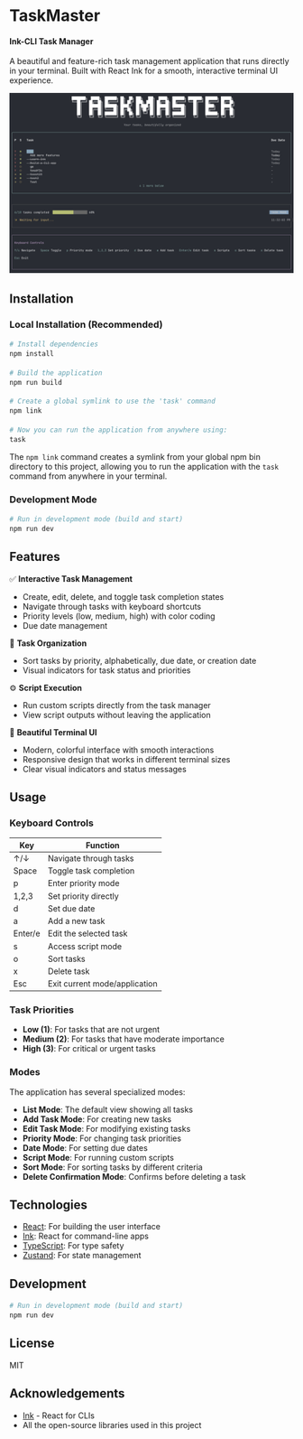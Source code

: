 # TaskMaster
#### Ink-CLI Task Manager

A beautiful and feature-rich task management application that runs directly in your terminal. Built with React Ink for a smooth, interactive terminal UI experience.

![Task Master Terminal UI](assets/img_terminal.png)

## Installation

### Local Installation (Recommended)

```bash
# Install dependencies
npm install

# Build the application
npm run build

# Create a global symlink to use the 'task' command
npm link

# Now you can run the application from anywhere using:
task
```

The `npm link` command creates a symlink from your global npm bin directory to this project, allowing you to run the application with the `task` command from anywhere in your terminal.

### Development Mode

```bash
# Run in development mode (build and start)
npm run dev
```

<!-- Future option when published to npm:
### Global Installation from npm

Once published:
```bash
npm install -g taskmaster-cli
task
```
-->

## Features

✅ **Interactive Task Management**
- Create, edit, delete, and toggle task completion states
- Navigate through tasks with keyboard shortcuts
- Priority levels (low, medium, high) with color coding
- Due date management

🔄 **Task Organization**
- Sort tasks by priority, alphabetically, due date, or creation date
- Visual indicators for task status and priorities

⚙️ **Script Execution**
- Run custom scripts directly from the task manager
- View script outputs without leaving the application

🎨 **Beautiful Terminal UI**
- Modern, colorful interface with smooth interactions
- Responsive design that works in different terminal sizes
- Clear visual indicators and status messages

## Usage

### Keyboard Controls

| Key           | Function                      |
|---------------|-------------------------------|
| ↑/↓           | Navigate through tasks        |
| Space         | Toggle task completion        |
| p             | Enter priority mode           |
| 1,2,3         | Set priority directly         |
| d             | Set due date                  |
| a             | Add a new task                |
| Enter/e       | Edit the selected task        |
| s             | Access script mode            |
| o             | Sort tasks                    |
| x             | Delete task                   |
| Esc           | Exit current mode/application |

### Task Priorities

- **Low (1)**: For tasks that are not urgent
- **Medium (2)**: For tasks that have moderate importance
- **High (3)**: For critical or urgent tasks

### Modes

The application has several specialized modes:
- **List Mode**: The default view showing all tasks
- **Add Task Mode**: For creating new tasks
- **Edit Task Mode**: For modifying existing tasks
- **Priority Mode**: For changing task priorities
- **Date Mode**: For setting due dates
- **Script Mode**: For running custom scripts
- **Sort Mode**: For sorting tasks by different criteria
- **Delete Confirmation Mode**: Confirms before deleting a task

## Technologies

- [React](https://reactjs.org/): For building the user interface
- [Ink](https://github.com/vadimdemedes/ink): React for command-line apps
- [TypeScript](https://www.typescriptlang.org/): For type safety
- [Zustand](https://github.com/pmndrs/zustand): For state management

## Development

```bash
# Run in development mode (build and start)
npm run dev
```

## License

MIT

## Acknowledgements

- [Ink](https://github.com/vadimdemedes/ink) - React for CLIs
- All the open-source libraries used in this project 